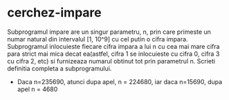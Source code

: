 # cerchez-impare
Subprogramul impare are un singur parametru, n, prin care primeste un numar natural din intervalul [1, 10^9] cu cel putin o cifra impara. Subprogramul inlocuieste fiecare cifra impara a lui n cu cea mai mare cifra para strict mai mica decat ea(astfel, cifra 1 se inlocuieste cu cifra 0, cifra 3 cu cifra 2, etc) si furnizeaza numarul obtinut tot prin parametrul n. Scrieti definitia completa a subprogramului. 
* Daca n=235690, atunci dupa apel, n = 224680, iar daca n=15690, dupa apel n = 4680
